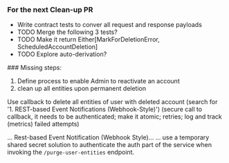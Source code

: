 
### For the next Clean-up PR

  * Write contract tests to conver all request and response payloads
  * TODO Merge the following 3 tests?
  * TODO Make it return Either[MarkForDeletionError, ScheduledAccountDeletion]
  * TODO Explore auto-derivation?

### Missing steps:

1)  Define process to enable Admin to reactivate an account
1) clean up all entities upon permanent deletion

Use callback to delete all entities of user with deleted account
    (search for '1. REST-based Event Notifications (Webhook-Style)')
    (secure call to callback, it needs to be authenticated; make it atomic; retries; log and track (metrics) failed attempts)

... Rest-based Event Notification (Webhook Style)...
... use a temporary shared secret solution to authenticate the auth part of the service when invoking
the `/purge-user-entities` endpoint.
